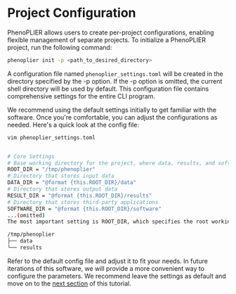 # Project Configuration

PhenoPLIER allows users to create per-project configurations, enabling flexible management of separate projects. To initialize a PhenoPLIER project, run the following command:

```bash
phenoplier init -p <path_to_desired_directory>
```

A configuration file named `phenoplier_settings.toml` will be created in the directory specified by the -p option. If the -p option is omitted, the current shell directory will be used by default. This configuration file contains comprehensive settings for the entire CLI program.

We recommend using the default settings initially to get familiar with the software. Once you're comfortable, you can adjust the configurations as needed. Here's a quick look at the config file:

```bash
vim phenoplier_settings.toml


# Core Settings
# Base working directory for the project, where data, results, and software are stored
ROOT_DIR = "/tmp/phenoplier"
# Directory that stores input data
DATA_DIR = "@format {this.ROOT_DIR}/data"
# Directory that stores output data
RESULT_DIR = "@format {this.ROOT_DIR}/results"
# Directory that stores third-party applications
SOFTWARE_DIR = "@format {this.ROOT_DIR}/software"
...(omitted)
The most important setting is ROOT_DIR, which specifies the root working directory for PhenoPLIER. By default, all data and results are stored in this directory with the following hierarchy:
```

```bash
/tmp/phenoplier
├── data
└── results
```

Refer to the default config file and adjust it to fit your needs. In future iterations of this software, we will provide a more convenient way to configure the parameters. We recommend leave the settings as default and move on to the [next section](https://github.com/pivlab/phenoplier-cli/wiki/\_new) of this tutorial.
